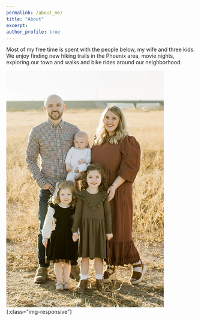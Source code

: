 ```yaml
---
permalink: /about_me/
title: "About"
excerpt:
author_profile: true
---
```


Most of my free time is spent with the people below, my wife and three kids. We enjoy finding new hiking trails in the Phoenix area, movie nights, exploring our town and walks and bike rides around our neighborhood.

![family_photo](/images/family.jpg){:class="img-responsive"}
